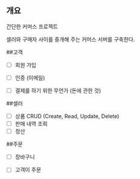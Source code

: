 ## 개요
간단한 커머스 프로젝트

셀러와 구매자 사이를 중개해 주는 커머스 서버를 구축한다.

##고객
- [ ] 회원 가입
- [ ] 인증 (이메일)
- [ ] 결제를 하기 위한 무언가 (돈에 관한 것)


##셀러
- [ ] 상품 CRUD (Create, Read, Update, Delete)
- [ ] 판매 내역 조회
- [ ] 정산

##주문
- [ ] 장바구니
- [ ] 고객이 주문

